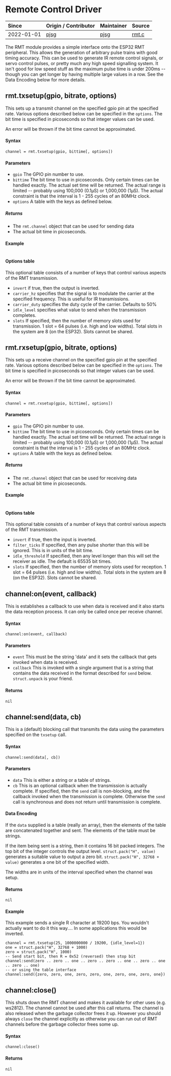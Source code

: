 # Remote Control Driver
| Since  | Origin / Contributor  | Maintainer  | Source  |
| :----- | :-------------------- | :---------- | :------ |
| 2022-01-01 | [pjsg](https://github.com/pjsg) | [pjsg](https://github.com/pjsg) | [rmt.c](../../components/modules/rmt.c)|

The RMT module provides a simple interface onto the ESP32 RMT peripheral. This allows the generation of
arbitrary pulse trains with good timing accuracy. This can be used to generate IR remote control signals, or
servo control pulses, or pretty much any high speed signalling system.  It isn't good for low speed stuff as the maximum
pulse time is under 200ms -- though you can get longer by having multiple large values in a row. See the Data Encoding
below for more details.

## rmt.txsetup(gpio, bitrate, options)

This sets up a transmit channel on the specified gpio pin at the specified rate. Various options described below
can be specified in the `options`. The bit time is specified in picoseconds so that integer values can be used.

An error will be thrown if the bit time cannot be approximated.

#### Syntax
`channel = rmt.txsetup(gpio, bittime[, options])`

#### Parameters
- `gpio` The GPIO pin number to use.
- `bittime` The bit time to use in picoseconds. Only certain times can be handled exactly. The actual set time will be returned. The actual range is limited -- probably using 100,000 (0.1&micro;S) or 1,000,000 (1&micro;S). The actual constraint is that the interval is 1 - 255 cycles of an 80MHz clock.
- `options` A table with the keys as defined below.

##### Returns
- The `rmt.channel` object that can be used for sending data
- The actual bit time in picoseconds.

#### Example
```lua
```

#### Options table

This optional table consists of a number of keys that control various aspects of the RMT transmission.

- `invert` if true, then the output is inverted.
- `carrier_hz` specifies that the signal is to modulate the carrier at the specified frequency. This is useful for IR transmissions.
- `carrier_duty` specifies the duty cycle of the carrier. Defaults to 50%
- `idle_level` specifies what value to send when the transmission completes.
- `slots` If specified, then the number of memory slots used for transmission. 1 slot = 64 pulses (i.e. high and low widths). Total slots in the system are 8 (on the ESP32). Slots cannot be shared.

## rmt.rxsetup(gpio, bitrate, options)

This sets up a receive channel on the specified gpio pin at the specified rate. Various options described below
can be specified in the `options`. The bit time is specified in picoseconds so that integer values can be used.

An error will be thrown if the bit time cannot be approximated.

#### Syntax
`channel = rmt.rxsetup(gpio, bittime[, options])`

#### Parameters
- `gpio` The GPIO pin number to use.
- `bittime` The bit time to use in picoseconds. Only certain times can be handled exactly. The actual set time will be returned. The actual range is limited -- probably using 100,000 (0.1&micro;S) or 1,000,000 (1&micro;S). The actual constraint is that the interval is 1 - 255 cycles of an 80MHz clock.
- `options` A table with the keys as defined below.

##### Returns
- The `rmt.channel` object that can be used for receiving data
- The actual bit time in picoseconds.

#### Example
```lua
```

#### Options table

This optional table consists of a number of keys that control various aspects of the RMT transmission.

- `invert` if true, then the input is inverted.
- `filter_ticks` If specified, then any pulse shorter than this will be ignored. This is in units of the bit time.
- `idle_threshold` If specified, then any level longer than this will set the receiver as idle. The default is 65535 bit times.
- `slots` If specified, then the number of memory slots used for reception. 1 slot = 64 pulses (i.e. high and low widths). Total slots in the system are 8 (on the ESP32). Slots cannot be shared.


## channel:on(event, callback)

This is establishes a callback to use when data is received and it also starts the data reception process. It can only be called once per receive
channel.

#### Syntax
`channel:on(event, callback)`

#### Parameters
- `event` This must be the string 'data' and it sets the callback that gets invoked when data is received.
- `callback` This is invoked with a single argument that is a string that contains the data received in the format described for `send` below. `struct.unpack` is your friend.

#### Returns
`nil`

## channel:send(data, cb)

This is a (default) blocking call that transmits the data using the parameters specified on the `txsetup` call.

#### Syntax
`channel:send(data[, cb])`

#### Parameters
- `data` This is either a string or a table of strings.
- `cb` This is an optional callback when the transmission is actually complete. If specified, then the `send` call is non-blocking, and the callback invoked when the transmission is complete. Otherwise the `send` call is synchronous and does not return until transmission is complete.

#### Data Encoding

If the `data` supplied is a table (really an array), then the elements of the table are concatenated together and sent. The elements of the table must be strings.

If the item being sent is a string, then it contains 16 bit packed integers. The top bit of the integer controls the output level.
`struct.pack("H", value)` generates a suitable value to output a zero bit. `struct.pack("H", 32768 + value)` generates a one bit of the specified width.

The widths are in units of the interval specified when the channel was setup.


#### Returns
`nil`

#### Example

This example sends a single R character at 19200 bps. You wouldn't actually want to do it this way.... In some applications this would be inverted.

```
channel = rmt.txsetup(25, 1000000000 / 19200, {idle_level=1})
one = struct.pack("H", 32768 + 1000)
zero = struct.pack("H", 1000)
-- Send start bit, then R = 0x52 (reversed) then stop bit
channel:send(zero .. zero .. one .. zero .. zero .. one .. zero .. one .. zero .. one)
-- or using the table interface
channel:send({zero, zero, one, zero, zero, one, zero, one, zero, one})
```

## channel:close()

This shuts down the RMT channel and makes it available for other uses (e.g. ws2812). The channel cannot be used after this call returns. The channel
is also released when the garbage collector frees it up. However you should always `close` the channel explicitly as otherwise you can run out of RMT channels
before the garbage collector frees some up.

#### Syntax
`channel:close()`

#### Returns
`nil`
